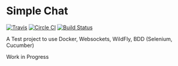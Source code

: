 Simple Chat
=======
[![Travis](https://travis-ci.org/mszalbach/simple-chat.svg?branch=master)](https://travis-ci.org/mszalbach/simple-chat) [![Circle CI](https://circleci.com/gh/mszalbach/simple-chat.svg?style=svg)](https://circleci.com/gh/mszalbach/simple-chat) [![Build Status](https://api.shippable.com/projects/5554e9ffedd7f2c052ee3089/badge?branchName=master)](https://app.shippable.com/projects/5554e9ffedd7f2c052ee3089/builds/latest)

A Test project to use Docker, Websockets, WildFly, BDD (Selenium, Cucumber)

Work in Progress


